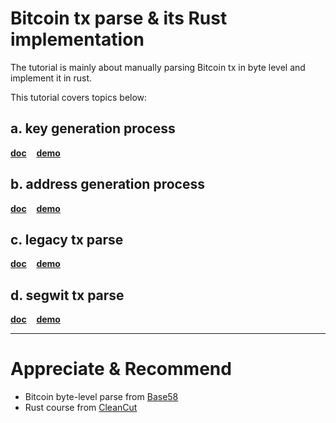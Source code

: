 # Bitcoin tx parse & its Rust implementation

The tutorial is mainly about manually parsing Bitcoin tx in byte level and implement it in rust.

This tutorial covers topics below:

## a. key generation process
**[doc](docs/a_key_generation_process.md)** &nbsp;&nbsp; **[demo](demo_code/a_key_generation_process/)**

## b. address generation process
**[doc](docs/b_address_generation_process.md)** &nbsp;&nbsp; **[demo](demo_code/b_address_generation_process/)**

## c. legacy tx parse
**[doc](docs/c_legacy_tx_parse.md)** &nbsp;&nbsp; **[demo](demo_code/c_legacy_tx_parse/)**

## d. segwit tx parse
**[doc](docs/d_segwit_tx_parse.md)** &nbsp;&nbsp; **[demo](demo_code/d_segwit_tx_parse/)**

---

# Appreciate & Recommend

- Bitcoin byte-level parse from [Base58](https://x.com/base58btc)
- Rust course from [CleanCut](https://github.com/CleanCut/ultimate_rust_crash_course)
